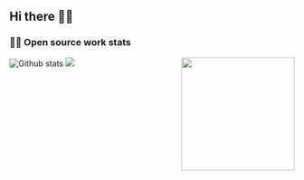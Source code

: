 ## Hi there 👋🤓


### 👨‍💻 Open source work stats

![Github stats](https://github-readme-stats.vercel.app/api?username=panda-sheep&show_icons=true&line_height=24&count_private=true&theme=dark)
<img align='right' src='https://octodex.github.com/images/hula_loop_octodex03.gif' width='200"'>
![](https://github-profile-summary-cards.vercel.app/api/cards/profile-details?username=panda-sheep&theme=monokai)
